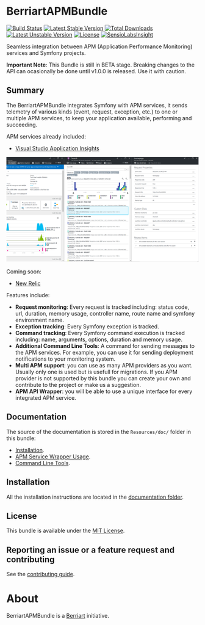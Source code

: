 # BerriartAPMBundle

[![Build Status](https://travis-ci.org/artberri/BerriartAPMBundle.svg?branch=master)](https://travis-ci.org/artberri/BerriartAPMBundle)
[![Latest Stable Version](https://poser.pugx.org/berriart/apm-bundle/v/stable)](https://packagist.org/packages/berriart/apm-bundle)
[![Total Downloads](https://poser.pugx.org/berriart/apm-bundle/downloads)](https://packagist.org/packages/berriart/apm-bundle)
[![Latest Unstable Version](https://poser.pugx.org/berriart/apm-bundle/v/unstable)](https://packagist.org/packages/berriart/apm-bundle)
[![License](https://poser.pugx.org/berriart/apm-bundle/license)](https://packagist.org/packages/berriart/apm-bundle)
[![SensioLabsInsight](https://insight.sensiolabs.com/projects/2e4039b2-7545-4e02-a229-a54081905199/mini.png)](https://insight.sensiolabs.com/projects/2e4039b2-7545-4e02-a229-a54081905199)

Seamless integration between APM (Application Performance Monitoring) services and Symfony projects.

**Important Note**: This Bundle is still in BETA stage. Breaking changes to the API can ocasionally be
done until v1.0.0 is released. Use it with caution.

## Summary

The BerriartAPMBundle integrates Symfony with APM services, it sends telemetry of various kinds
(event, request, exception, etc.) to one or multiple APM services, to keep your application available,
performing and succeeding.

APM services already included:

- [Visual Studio Application Insights](https://azure.microsoft.com/en-us/services/application-insights/)

[![Visual Studio Application Insights](Resources/doc/images/application-insights-screenshots.png)](Resources/doc/images/application-insights-screenshots.png)

Coming soon:

- [New Relic](https://newrelic.com/)

Features include:

- **Request monitoring**: Every request is tracked including: status code, url, duration, memory usage,
controller name, route name and symfony environment name.
- **Exception tracking**: Every Symfony exception is tracked.
- **Command tracking**: Every Symfony command execution is tracked including: name, arguments, options, duration and
memory usage.
- **Additional Command Line Tools**: A command for sending messages to the APM services. For example, you can use it
for sending deployment notifications to your monitoring system.
- **Multi APM support**: you can use as many APM providers as you want. Usually only one is used but is usefull
for migrations. If you APM provider is not supported by this bundle you can create your own and contribute to the project
or make us a suggestion.
- **APM API Wrapper**: you will be able to use a unique interface for every integrated APM service.

## Documentation

The source of the documentation is stored in the `Resources/doc/` folder in this bundle:

- [Installation](Resources/doc/installation.md).
- [APM Service Wrapper Usage](Resources/doc/client_usage.md).
- [Command Line Tools](Resources/doc/commands.md).

## Installation

All the installation instructions are located in the [documentation folder](Resources/doc/installation.md).

## License

This bundle is available under the [MIT License](LICENSE).

## Reporting an issue or a feature request and contributing

See the [contributing guide](CONTRIBUTING.md).

# About

BerriartAPMBundle is a [Berriart](http://www.berriart.com) initiative.
